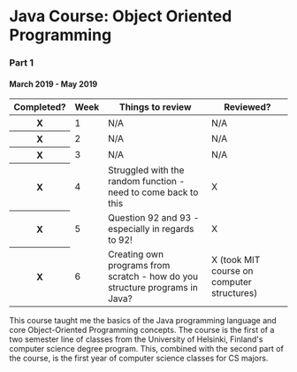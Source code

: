 <head>
  <link rel="stylesheet" href="https://stackpath.bootstrapcdn.com/bootstrap/4.3.1/css/bootstrap.min.css" integrity="sha384-ggOyR0iXCbMQv3Xipma34MD+dH/1fQ784/j6cY/iJTQUOhcWr7x9JvoRxT2MZw1T" crossorigin="anonymous">
  </head>
  
  <body>
  <h1> Java Course: Object Oriented Programming</h1>
  <h3> Part 1 </h3>
  <h4> March 2019 - May 2019 </h4>
  
  <div class="container">
  <div class="row">
    <div class="col-6">
      <table class="table table-dark">
  <thead>
    <tr>
      <th scope="col">Completed?</th>
      <th scope="col">Week</th>
      <th scope="col">Things to review</th>
      <th scope="col">Reviewed?</th>
    </tr>
  </thead>
  <tbody>
    <tr>
      <th scope="row">X</th>
      <td>1</td>
      <td>N/A</td>
      <td>N/A</td>
    </tr>
    <tr>
      <th scope="row">X</th>
      <td>2</td>
      <td>N/A</td>
      <td>N/A</td>
    </tr>
    <tr>
      <th scope="row">X</th>
      <td>3</td>
      <td>N/A</td>
      <td>N/A</td>
    </tr>
     <tr>
      <th scope="row">X</th>
      <td>4</td>
      <td>Struggled with the random function - need to come back to this</td>
<td>X</td>
    </tr>
    <tr>
      <th scope="row">X</th>
      <td>5</td>
      <td>Question 92 and 93 - especially in regards to 92!</td>
      <td>X </td>
    </tr>
    <tr>
      <th scope="row">X</th>
      <td>6</td>
      <td>Creating own programs from scratch - how do you structure programs in Java? </td>
      <td>X (took MIT course on computer structures) </td>
    </tr>
  </tbody>
</table>
      <p> This course taught me the basics of the Java programming language and core Object-Oriented Programming concepts. The course is the first of a two semester line of classes from the University of Helsinki, Finland's computer science degree program. This, combined with the second part of the course, is the first year of computer science classes for CS majors.</p>
    </div> 
  </div>
  </div> 
  </body>
  
